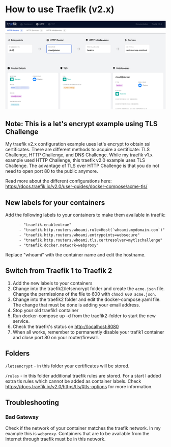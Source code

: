 # How to use Traefik (v2.x)

![Traefik v2 Dashboard](../images/traefik2-dashboard.png)

## Note: This is a let's encrypt example using TLS Challenge

My traefik v2.x configuration example uses let's encrypt to obtain ssl certificates. There are different methods to acquire a certificate: TLS Challenge, HTTP Challenge, and DNS Challenge. While my traefik v1.x example used HTTP Challenge, this traefik v2.0 example uses TLS Challenge. The advantage of TLS over HTTP Challenge is that you do not need to open port 80 to the public anymore.

Read more about the different configurations here: <https://docs.traefik.io/v2.0/user-guides/docker-compose/acme-tls/>

## New labels for your containers

Add the following labels to your containers to make them available in traefik:

```
      - "traefik.enable=true"
      - "traefik.http.routers.whoami.rule=Host(`whoami.mydomain.com`)"
      - "traefik.http.routers.whoami.entrypoints=websecure"
      - "traefik.http.routers.whoami.tls.certresolver=mytlschallenge"
      - "traefik.docker.network=webproxy"
```

Replace "whoami" with the container name and edit the hostname.

## Switch from Traefik 1 to Traefik 2

1. Add the new labels to your containers
2. Change into the traefik2/letsencrypt folder and create the ```acme.json``` file. Change the permissions of the file to 600 with ```chmod 600 acme.json```.
3. Change into the traefik2 folder and edit the docker-compose.yaml file. The change that must be done is adding your email address.
4. Stop your old traefik1 container
5. Run docker-compose up -d from the traefik2-folder to start the new service.
6. Check the traefik's status on <http://localhost:8080>
7. When all works, remember to permanently disable your trafik1 container and close port 80 on your router/firewall.

## Folders

```/letsencrypt``` - in this folder your certificates will be stored.

```/rules``` - in this folder additional traefik rules are stored. For a start I added extra tls rules which cannot be added as container labels. Check <https://docs.traefik.io/v2.0/https/tls/#tls-options> for more information.

## Troubleshooting

### Bad Gateway

Check if the network of your container matches the traefik network. In my example this is ```webproxy```. Containers that are to be available from the Internet through traefik must be in this network.
